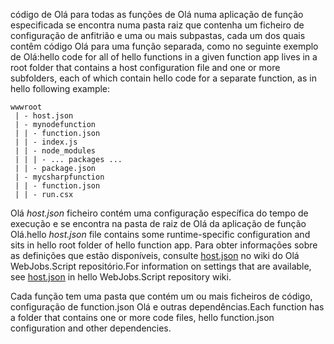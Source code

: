 
<span data-ttu-id="4ab15-101">código de Olá para todas as funções de Olá numa aplicação de função especificada se encontra numa pasta raiz que contenha um ficheiro de configuração de anfitrião e uma ou mais subpastas, cada um dos quais contêm código Olá para uma função separada, como no seguinte exemplo de Olá:</span><span class="sxs-lookup"><span data-stu-id="4ab15-101">hello code for all of hello functions in a given function app lives in a root folder that contains a host configuration file and one or more subfolders, each of which contain hello code for a separate function, as in hello following example:</span></span>

```
wwwroot
 | - host.json
 | - mynodefunction
 | | - function.json
 | | - index.js
 | | - node_modules
 | | | - ... packages ...
 | | - package.json
 | - mycsharpfunction
 | | - function.json
 | | - run.csx
```

<span data-ttu-id="4ab15-102">Olá *host.json* ficheiro contém uma configuração específica do tempo de execução e se encontra na pasta de raiz de Olá da aplicação de função Olá.</span><span class="sxs-lookup"><span data-stu-id="4ab15-102">hello *host.json* file contains some runtime-specific configuration and sits in hello root folder of hello function app.</span></span> <span data-ttu-id="4ab15-103">Para obter informações sobre as definições que estão disponíveis, consulte [host.json](https://github.com/Azure/azure-webjobs-sdk-script/wiki/host.json) no wiki do Olá WebJobs.Script repositório.</span><span class="sxs-lookup"><span data-stu-id="4ab15-103">For information on settings that are available, see [host.json](https://github.com/Azure/azure-webjobs-sdk-script/wiki/host.json) in hello WebJobs.Script repository wiki.</span></span>

<span data-ttu-id="4ab15-104">Cada função tem uma pasta que contém um ou mais ficheiros de código, configuração de function.json Olá e outras dependências.</span><span class="sxs-lookup"><span data-stu-id="4ab15-104">Each function has a folder that contains one or more code files, hello function.json configuration and other dependencies.</span></span>

